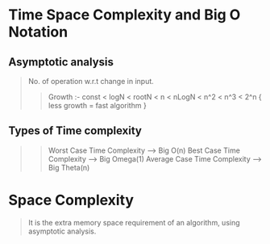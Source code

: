 # Time Space Complexity and Big O Notation

## Asymptotic analysis
> No. of operation w.r.t change in input.
>> Growth :- const < logN < rootN < n < nLogN < n^2 < n^3 < 2^n
{ less growth = fast algorithm }

## Types of Time complexity
>> Worst Case Time Complexity --> Big O(n)
>> Best Case Time Complexity --> Big Omega(1)
>> Average Case Time Complexity --> Big Theta(n)


# Space Complexity
> It is the extra memory space requirement of an algorithm, using asymptotic analysis.